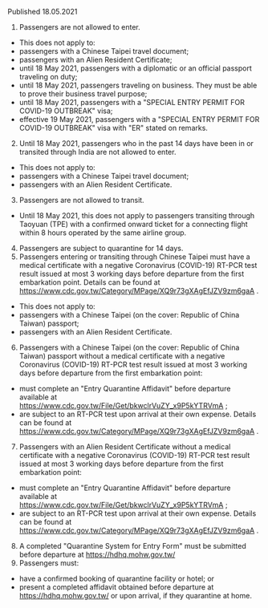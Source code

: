 Published 18.05.2021
1. Passengers are not allowed to enter.
- This does not apply to:
- passengers with a Chinese Taipei travel document;
- passengers with an Alien Resident Certificate;
- until 18 May 2021, passengers with a diplomatic or an official passport traveling on duty;
- until 18 May 2021, passengers traveling on business. They must be able to prove their business travel purpose;
- until 18 May 2021, passengers with a "SPECIAL ENTRY PERMIT FOR COVID-19 OUTBREAK" visa;
- effective 19 May 2021, passengers with a "SPECIAL ENTRY PERMIT FOR COVID-19 OUTBREAK" visa with "ER" stated on remarks.
2. Until 18 May 2021, passengers who in the past 14 days have been in or transited through India are not allowed to enter.
- This does not apply to:
- passengers with a Chinese Taipei travel document;
- passengers with an Alien Resident Certificate.
3. Passengers are not allowed to transit.
- Until 18 May 2021, this does not apply to passengers transiting through Taoyuan (TPE) with a confirmed onward ticket for a connecting flight within 8 hours operated by the same airline group.
4. Passengers are subject to quarantine for 14 days.
5. Passengers entering or transiting through Chinese Taipei must have a medical certificate with a negative Coronavirus (COVID-19) RT-PCR test result issued at most 3 working days before departure from the first embarkation point. Details can be found at <a href="https://www.cdc.gov.tw/Category/MPage/XQ9r73gXAgEfJZV9zm6gaA">https://www.cdc.gov.tw/Category/MPage/XQ9r73gXAgEfJZV9zm6gaA</a> .
- This does not apply to:
- passengers with a Chinese Taipei (on the cover: Republic of China Taiwan) passport;
- passengers with an Alien Resident Certificate.
6. Passengers with a Chinese Taipei (on the cover: Republic of China Taiwan) passport without a medical certificate with a negative Coronavirus (COVID-19) RT-PCR test result issued at most 3 working days before departure from the first embarkation point:
- must complete an "Entry Quarantine Affidavit" before departure available at <a href="https://www.cdc.gov.tw/File/Get/bkwclrVuZY_x9P5kYTRVmA">https://www.cdc.gov.tw/File/Get/bkwclrVuZY_x9P5kYTRVmA</a> ;
- are subject to an RT-PCR test upon arrival at their own expense. Details can be found at <a href="https://www.cdc.gov.tw/Category/MPage/XQ9r73gXAgEfJZV9zm6gaA">https://www.cdc.gov.tw/Category/MPage/XQ9r73gXAgEfJZV9zm6gaA</a> .
7. Passengers with an Alien Resident Certificate without a medical certificate with a negative Coronavirus (COVID-19) RT-PCR test result issued at most 3 working days before departure from the first embarkation point:
- must complete an "Entry Quarantine Affidavit" before departure available at <a href="https://www.cdc.gov.tw/File/Get/bkwclrVuZY_x9P5kYTRVmA">https://www.cdc.gov.tw/File/Get/bkwclrVuZY_x9P5kYTRVmA</a> ;
- are subject to an RT-PCR test upon arrival at their own expense. Details can be found at <a href="https://www.cdc.gov.tw/Category/MPage/XQ9r73gXAgEfJZV9zm6gaA">https://www.cdc.gov.tw/Category/MPage/XQ9r73gXAgEfJZV9zm6gaA</a> .
8. A completed "Quarantine System for Entry Form" must be submitted before departure at <a href="https://hdhq.mohw.gov.tw/">https://hdhq.mohw.gov.tw/</a> 
9. Passengers must:
- have a confirmed booking of quarantine facility or hotel; or
- present a completed affidavit obtained before departure at <a href="https://hdhq.mohw.gov.tw/">https://hdhq.mohw.gov.tw/</a> or upon arrival, if they quarantine at home.

